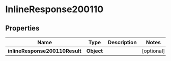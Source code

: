 # InlineResponse200110

## Properties
Name | Type | Description | Notes
------------ | ------------- | ------------- | -------------
**inlineResponse200110Result** | **Object** |  |  [optional]
